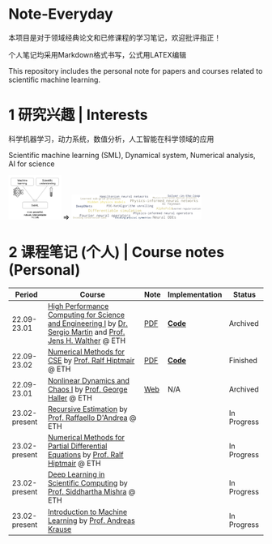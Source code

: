 # Note-Everyday

本项目是对于领域经典论文和已修课程的学习笔记，欢迎批评指正！

个人笔记均采用Markdown格式书写，公式用LATEX编辑

This repository includes the personal note for papers and courses related to scientific machine learning.

# 1 研究兴趣 | Interests

科学机器学习，动力系统，数值分析，人工智能在科学领域的应用

Scientific machine learning (SML), Dynamical system, Numerical analysis, AI for science

​						<img src="assets/image-20230227153205286.png" alt="image-20230227153205286" style="zoom:20%;" />	$\Longrightarrow$	<img src="assets/image-20230227153133063.png" alt="image-20230227153133063" style="zoom:25%;" />     				

# 2 课程笔记 (个人) | Course notes (Personal)

| Period        | Course                                                       | Note                                                         | Implementation                                               | Status      |
| ------------- | ------------------------------------------------------------ | ------------------------------------------------------------ | ------------------------------------------------------------ | ----------- |
| 22.09-23.01   | [High Performance Computing for Science and Engineering I](https://www.cse-lab.ethz.ch/teaching/hpcse-i-hs22/) by [Dr. Sergio Martin](https://www.cse-lab.ethz.ch/member/sergio-martin/) and [Prof. Jens H. Walther](https://www.cse-lab.ethz.ch/member/jens-honore-walther/) @ ETH | [PDF](Course_Note/Note_HPC.pdf)                              | [**Code**](https://github.com/Shizheng-Wen/eth-high-performance-computing-cse/tree/master/Implementation) | Archived    |
| 22.09-23.02   | [Numerical Methods for CSE](https://www.vorlesungen.ethz.ch//lerneinheitPre.do?semkez=2022W&lerneinheitId=164071&lang=en) by [Prof. Ralf Hiptmair](https://math.ethz.ch/sam/the-institute/people/ralf-hiptmair.html) @ ETH | [PDF](Course_Note/Note_Numerical_Methods_for_CSE.pdf)        | [**Code**](https://gitlab.math.ethz.ch/NumCSE/NumCSE/-/tree/master/) | Finished    |
| 22.09-23.01   | [Nonlinear Dynamics and Chaos I](https://www.vorlesungen.ethz.ch//Vorlesungsverzeichnis/lerneinheit.view?lerneinheitId=139546&semkez=2020W&ansicht=KATALOGDATEN&lang=de) by [Prof. George Haller](http://georgehaller.com/about/index.html) @ ETH | [Web](https://github.com/Shizheng-Wen/eth-nonlinear-dynamics-chaos) | N/A                                                          | Archived    |
| 23.02-present | [Recursive Estimation](https://idsc.ethz.ch/education/lectures/recursive-estimation.html) by [Prof. Raffaello D'Andrea](https://raffaello.name/) @ ETH |                                                              |                                                              | In Progress |
| 23.02-present | [Numerical Methods for Partial Differential Equations](https://www.vorlesungen.ethz.ch/Vorlesungsverzeichnis/lerneinheit.view?semkez=2023S&ansicht=KATALOGDATEN&lerneinheitId=167947&lang=en) by [Prof. Ralf Hiptmair](https://math.ethz.ch/sam/the-institute/people/ralf-hiptmair.html) @ ETH |                                                              |                                                              | In Progress |
| 23.02-present | [Deep Learning in Scientific Computing](https://www.vorlesungen.ethz.ch/Vorlesungsverzeichnis/lerneinheit.view?semkez=2023S&ansicht=KATALOGDATEN&lerneinheitId=169151&lang=en) by [Prof. Siddhartha Mishra](https://math.ethz.ch/sam/the-institute/people/siddhartha-mishra.html) @ ETH |                                                              |                                                              | In Progress |
| 23.02-present | [Introduction to Machine Learning](https://www.vorlesungen.ethz.ch/Vorlesungsverzeichnis/lerneinheit.view?semkez=2023S&ansicht=KATALOGDATEN&lerneinheitId=167629&lang=en) by [Prof. Andreas Krause](https://las.inf.ethz.ch/krausea) |                                                              |                                                              | In Progress |